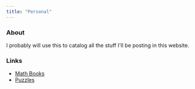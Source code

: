 ```yaml
---
title: "Personal"
---
```


### About

I probably will use this to catalog all the stuff I'll be posting in this website.

### Links

- [Math Books](/mathbooks/)
- [Puzzles](/puzzles/)
